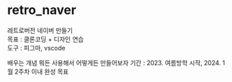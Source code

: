 # retro_naver
레트로버전 네이버 만들기   
목표 : 클론코딩 + 디자인 연습   
도구 : 피그마, vscode   
   
   배우는 개념 뭐든 사용해서 어떻게든 만들어보자
   기간 : 2023. 여름방학 시작, 2024. 1월 2주차 이내 완성 목표